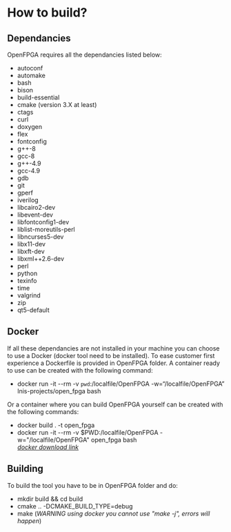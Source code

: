 # How to build?

## Dependancies

OpenFPGA requires all the dependancies listed below:
- autoconf
- automake
- bash
- bison
- build-essential
- cmake (version 3.X at least)
- ctags
- curl
- doxygen
- flex
- fontconfig
- g++-8
- gcc-8
- g++-4.9
- gcc-4.9
- gdb
- git
- gperf
- iverilog
- libcairo2-dev
- libevent-dev
- libfontconfig1-dev
- liblist-moreutils-perl
- libncurses5-dev
- libx11-dev
- libxft-dev
- libxml++2.6-dev
- perl
- python
- texinfo
- time
- valgrind
- zip
- qt5-default

## Docker

If all these dependancies are not installed in your machine you can choose to use a Docker (docker tool need to be installed). To ease customer first experience a Dockerfile is provided in OpenFPGA folder. A container ready to use can be created with the following command:
- docker run -it --rm -v `pwd`:/localfile/OpenFPGA -w=“/localfile/OpenFPGA” lnis-projects/open_fpga bash

Or a container where you can build OpenFPGA yourself can be created with the following commands:
- docker build . -t open_fpga
- docker run -it --rm -v $PWD:/localfile/OpenFPGA -w="/localfile/OpenFPGA" open_fpga bash<br />
[*docker download link*](https://www.docker.com/products/docker-desktop)

## Building

To build the tool you have to be in OpenFPGA folder and do:
- mkdir build && cd build
- cmake .. -DCMAKE_BUILD_TYPE=debug
- make (*WARNING using docker you cannot use "make -j", errors will happen*)

